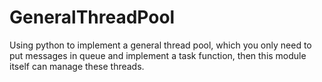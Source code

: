 # GeneralThreadPool
Using python to implement a general thread pool, which you only need to put messages in queue and implement a task function, then this module itself can manage these threads.

